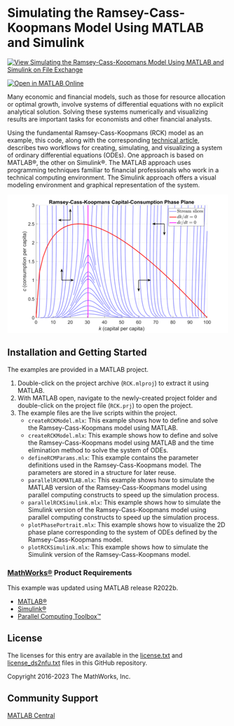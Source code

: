 # Simulating the Ramsey-Cass-Koopmans Model Using MATLAB and Simulink

[![View Simulating the Ramsey-Cass-Koopmans Model Using MATLAB and Simulink on File Exchange](https://www.mathworks.com/matlabcentral/images/matlab-file-exchange.svg)](https://www.mathworks.com/matlabcentral/fileexchange/59422-simulating-the-ramsey-cass-koopmans-model)

[![Open in MATLAB Online](https://www.mathworks.com/images/responsive/global/open-in-matlab-online.svg)](https://matlab.mathworks.com/open/github/v1?repo=mathworks/simulating-the-ramsey-cass-koopmans-model-using-matlab-and-simulink&project=RCK.prj&file=createRCKModel.mlx)

Many economic and financial models, such as those for resource allocation or optimal growth, involve systems of differential equations with no explicit analytical solution. Solving these systems numerically and visualizing results are important tasks for economists and other financial analysts.

Using the fundamental Ramsey-Cass-Koopmans (RCK) model as an example, this code, along with the corresponding [technical article](https://uk.mathworks.com/company/newsletters/articles/simulating-the-ramsey-cass-koopmans-model-using-matlab-and-simulink.html), describes two workflows for creating, simulating, and visualizing a system of ordinary differential equations (ODEs). One approach is based on MATLAB&reg;, the other on Simulink&reg;. The MATLAB approach uses programming techniques familiar to financial professionals who work in a technical computing environment. The Simulink approach offers a visual modeling environment and graphical representation of the system.

![](PhasePlane.png)

## Installation and Getting Started
The examples are provided in a MATLAB project.
1. Double-click on the project archive (`RCK.mlproj`) to extract it using MATLAB.
2. With MATLAB open, navigate to the newly-created project folder and double-click on the project file (`RCK.prj`) to open the project.
3. The example files are the live scripts within the project.
   - `createRCKModel.mlx`: This example shows how to define and solve the Ramsey-Cass-Koopmans model using MATLAB.
   - `createRCKModel.mlx`: This example shows how to define and solve the Ramsey-Cass-Koopmans model using MATLAB and the time elimination method to solve the system of ODEs.
   - `defineRCMParams.mlx`: This example contains the parameter definitions used in the Ramsey-Cass-Koopmans model. The parameters are stored in a structure for later reuse.
   - `parallelRCKMATLAB.mlx`: This example shows how to simulate the MATLAB version of the Ramsey-Cass-Koopmans model using parallel computing constructs to speed up the simulation process.
   - `parallelRCKSimulink.mlx`: This example shows how to simulate the Simulink version of the Ramsey-Cass-Koopmans model using parallel computing constructs to speed up the simulation process.
   - `plotPhasePortrait.mlx`: This example shows how to visualize the 2D phase plane corresponding to the system of ODEs defined by the Ramsey-Cass-Koopmans model.
   - `plotRCKSimulink.mlx`: This example shows how to simulate the Simulink version of the Ramsey-Cass-Koopmans model.

### [MathWorks&reg;](https://www.mathworks.com) Product Requirements

This example was updated using MATLAB release R2022b.
- [MATLAB&reg;](https://www.mathworks.com/products/matlab.html)
- [Simulink&reg;](https://www.mathworks.com/products/simulink.html)
- [Parallel Computing Toolbox&trade;](https://www.mathworks.com/products/parallel-computing.html)

## License
The licenses for this entry are available in the [license.txt](license.txt) and [license_ds2nfu.txt](license_ds2nfu.txt) files in this GitHub repository.

Copyright 2016-2023 The MathWorks, Inc.

## Community Support
[MATLAB Central](https://www.mathworks.com/matlabcentral)
